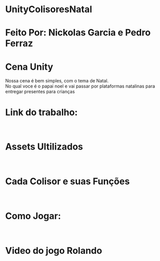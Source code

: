 # UnityColisoresNatal
<h1>Feito Por: Nickolas Garcia e Pedro Ferraz
<h1>Cena Unity</h1>
Nossa cena é bem simples, com o tema de Natal. <br> 
No qual voce é o papai noel e vai passar por plataformas natalinas para entregar presentes para crianças
<h1>Link do trabalho:</h1>

<br>

<H1>Assets Ultilizados</H1>

<br>

<h1>Cada Colisor e suas Funções</h1>



<br>

<h1>Como Jogar:</h1>


<br>

<h1>Video do jogo Rolando</h1>

